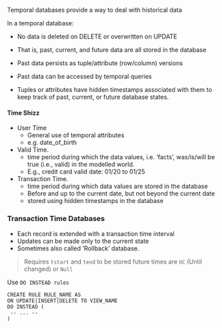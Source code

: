 Temporal databases provide a way to deal with historical data

In a temporal database:
- No data is deleted on DELETE or overwritten on UPDATE
- That is, past, current, and future data are all stored in the database

- Past data persists as tuple/attribute (row/column) versions
- Past data can be accessed by temporal queries
- Tuples or attributes have hidden timestamps associated with them to keep track of past, current, or future database states.

#### Time Shizz
- User Time
	- General use of temporal attributes
	- e.g. date_of_birth
- Valid Time.
	- time period during which the data values, i.e. ‘facts’, was/is/will be true (i.e., valid) in the modelled world.
	- E.g., credit card valid date: 01/20 to 01/25
- Transaction Time.
	- time period during which data values are stored in the database
	- Before and up to the current date, but not beyond the current date
	- stored using hidden timestamps in the database


### Transaction Time Databases
- Each record is extended with a transaction time interval
- Updates can be made only to the current state
- Sometimes also called ‘Rollback’ database.

> Requires `tstart` and `tend` to be stored
> future times are `UC` (Until changed) or `Null`

Use `DO INSTEAD rules`
```postgresql
CREATE RULE RULE_NAME AS
ON UPDATE|INSERT|DELETE TO VIEW_NAME
DO INSTEAD (
 -- ... --
)
```



